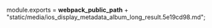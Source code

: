 module.exports = __webpack_public_path__ + "static/media/ios_display_metadata_album_long_result.5e19cd98.md";